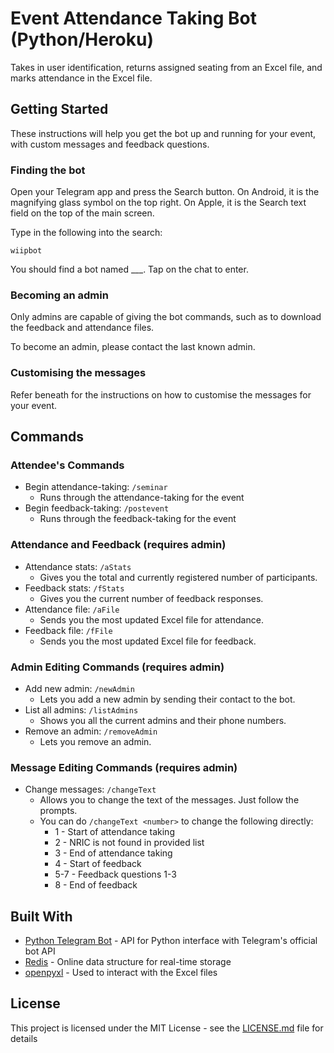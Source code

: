 # Event Attendance Taking Bot (Python/Heroku)

Takes in user identification, returns assigned seating from an Excel file, and marks attendance in the Excel file.

## Getting Started

These instructions will help you get the bot up and running for your event, with custom messages and feedback questions.

### Finding the bot

Open your Telegram app and press the Search button. On Android, it is the magnifying glass symbol on the top right. On Apple, it is the Search text field on the top of the main screen.

Type in the following into the search:

```
wiipbot
```

You should find a bot named ___. Tap on the chat to enter.

### Becoming an admin

Only admins are capable of giving the bot commands, such as to download the feedback and attendance files.

To become an admin, please contact the last known admin.

### Customising the messages

Refer beneath for the instructions on how to customise the messages for your event.

## Commands
### Attendee's Commands
* Begin attendance-taking: `/seminar`
    * Runs through the attendance-taking for the event
* Begin feedback-taking: `/postevent`
    * Runs through the feedback-taking for the event
### Attendance and Feedback (requires admin)
* Attendance stats: `/aStats`
    * Gives you the total and currently registered number of participants.
* Feedback stats: `/fStats`
    * Gives you the current number of feedback responses.
* Attendance file: `/aFile`
    * Sends you the most updated Excel file for attendance.
* Feedback file: `/fFile`
    * Sends you the most updated Excel file for feedback.
### Admin Editing Commands (requires admin)
* Add new admin: `/newAdmin`
    * Lets you add a new admin by sending their contact to the bot.
* List all admins: `/listAdmins`
    * Shows you all the current admins and their phone numbers.
* Remove an admin: `/removeAdmin`
    * Lets you remove an admin.
### Message Editing Commands (requires admin)
* Change messages: `/changeText`
    * Allows you to change the text of the messages. Just follow the prompts.
    * You can do `/changeText <number>` to change the following directly:
        * 1 - Start of attendance taking
        * 2 - NRIC is not found in provided list
        * 3 - End of attendance taking
        * 4 - Start of feedback
        * 5-7 - Feedback questions 1-3
        * 8 - End of feedback

## Built With

* [Python Telegram Bot](https://github.com/python-telegram-bot/python-telegram-bot) - API for Python interface with Telegram's official bot API
* [Redis](https://redis.io/) - Online data structure for real-time storage
* [openpyxl](https://pypi.org/project/openpyxl/) - Used to interact with the Excel files

## License

This project is licensed under the MIT License - see the [LICENSE.md](LICENSE.md) file for details


